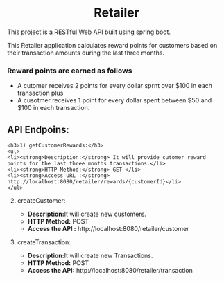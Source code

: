 <h1 align="center">Retailer</h1>
<p>This project is a RESTful Web API built using spring boot. </p>
<p>This Retailer application calculates reward points for customers based on their transaction amounts during the last three months.</p>
<h3>Reward points are earned as follows</h3>
<ul>
<li> A cutomer receives 2 points for every dollar sprnt over $100 in each transaction plus </li>
<li> A cusotmer receives 1 point for every dollar spent between $50 and $100 in each transaction.</li>
</ul>

<h2>API Endpoins:</h2>

    <h3>1) getCustomerRewards:</h3>
    <ul>
    <li><strong>Description:</strong> It will provide cutomer reward points for the last three months transactions.</li>
    <li><strong>HTTP Method:</strong> GET </li>
    <li><strong>Access URL :</strong> http://localhost:8080/retailer/rewards/{customerId}</li>
    </ul>
    
2) createCustomer:
   <ul>
   <li><strong>Description:</strong>It will create new customers.</li>
   <li><strong>HTTP Method:</strong> POST</li>
   <li><strong>Access the API :</strong> http://localhost:8080/retailer/customer</li>
   </ul>
   
4) createTransaction:
   <ul>
   <li><strong>Description:</strong>It will create new Transactions.</li>
   <li><strong>HTTP Method:</strong> POST</li>
   <li><strong>Access the API:</strong>  http://localhost:8080/retailer/transaction</li>
   </ul>
